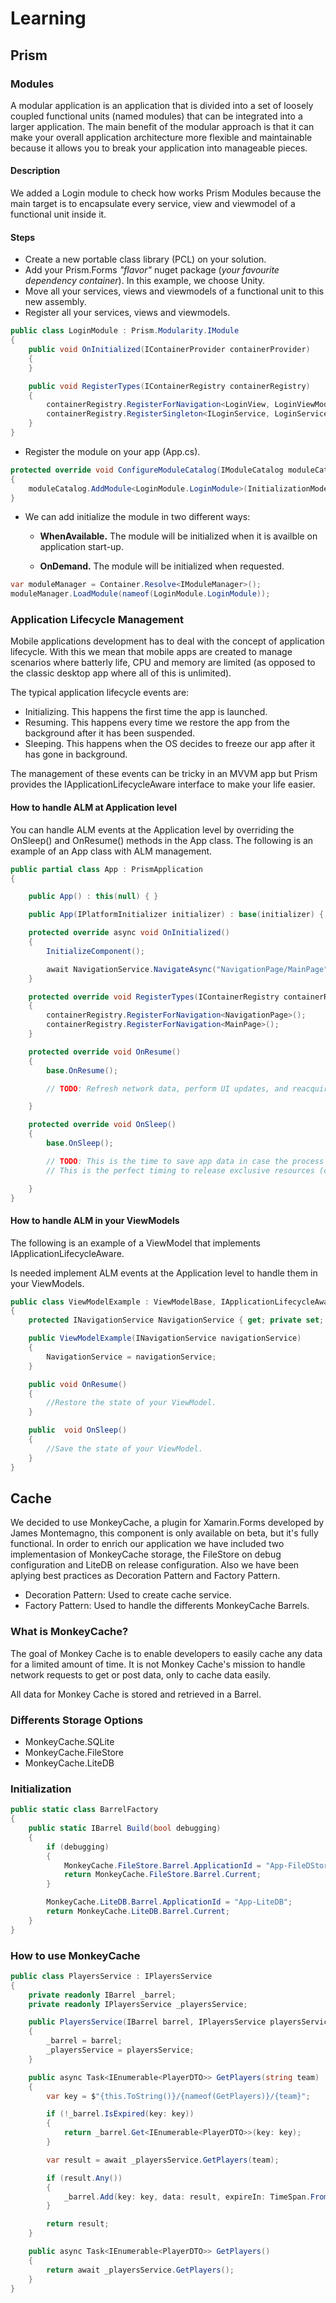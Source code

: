 # Learning

## Prism 

### Modules

A modular application is an application that is divided into a set of loosely coupled functional units (named modules) that can be integrated into a larger application. The main benefit of the modular approach is that it can make your overall application architecture more flexible and maintainable because it allows you to break your application into manageable pieces.

#### Description

We added a Login module to check how works Prism Modules because the main target is to encapsulate every service, view and viewmodel of a functional unit inside it.

#### Steps

* Create a new portable class library (PCL) on your solution.
* Add your Prism.Forms *"flavor"* nuget package (*your favourite dependency container*). In this example, we choose Unity.
* Move all your services, views and viewmodels of a functional unit to this new assembly.
* Register all your services, views and viewmodels.

```csharp
public class LoginModule : Prism.Modularity.IModule
{
    public void OnInitialized(IContainerProvider containerProvider)
    {
    }

    public void RegisterTypes(IContainerRegistry containerRegistry)
    {
        containerRegistry.RegisterForNavigation<LoginView, LoginViewModel>();
        containerRegistry.RegisterSingleton<ILoginService, LoginService>();
    }
}
```

* Register the module on your app (App.cs).

```csharp
protected override void ConfigureModuleCatalog(IModuleCatalog moduleCatalog)
{
    moduleCatalog.AddModule<LoginModule.LoginModule>(InitializationMode.WhenAvailable);
}
```

* We can add initialize the module in two different ways:

  * **WhenAvailable.** The module will be initialized when it is availble on application start-up.

  * **OnDemand.** The module will be initialized when requested.

```csharp
var moduleManager = Container.Resolve<IModuleManager>();
moduleManager.LoadModule(nameof(LoginModule.LoginModule));
```

### Application Lifecycle Management

Mobile applications development has to deal with the concept of application lifecycle. With this we mean that mobile apps are created to manage scenarios where batterly life, CPU and memory are limited (as opposed to the classic desktop app where all of this is unlimited).

The typical application lifecycle events are:

* Initializing. This happens the first time the app is launched.
* Resuming. This happens every time we restore the app from the background after it has been suspended.
* Sleeping. This happens when the OS decides to freeze our app after it has gone in background.

The management of these events can be tricky in an MVVM app but Prism provides the IApplicationLifecycleAware interface to make your life easier.

#### How to handle ALM at Application level

You can handle ALM events at the Application level by overriding the OnSleep() and OnResume() methods in the App class. The following is an example of an App class with ALM management.

```csharp
public partial class App : PrismApplication
{

    public App() : this(null) { }

    public App(IPlatformInitializer initializer) : base(initializer) { }

    protected override async void OnInitialized()
    {
        InitializeComponent();

        await NavigationService.NavigateAsync("NavigationPage/MainPage");
    }

    protected override void RegisterTypes(IContainerRegistry containerRegistry)
    {
        containerRegistry.RegisterForNavigation<NavigationPage>();
        containerRegistry.RegisterForNavigation<MainPage>();
    }

    protected override void OnResume()
    {
        base.OnResume();

        // TODO: Refresh network data, perform UI updates, and reacquire resources like cameras, I/O devices, etc.

    }

    protected override void OnSleep()
    {
        base.OnSleep();

        // TODO: This is the time to save app data in case the process is terminated.
        // This is the perfect timing to release exclusive resources (camera, I/O devices, etc...)

    }
}
```

#### How to handle ALM in your ViewModels

The following is an example of a ViewModel that implements IApplicationLifecycleAware.

Is needed implement ALM events at the Application level to handle them in your ViewModels.

```csharp
public class ViewModelExample : ViewModelBase, IApplicationLifecycleAware
{
    protected INavigationService NavigationService { get; private set; }

    public ViewModelExample(INavigationService navigationService)
    {
        NavigationService = navigationService;
    }

    public void OnResume()
    {
        //Restore the state of your ViewModel.
    }

    public  void OnSleep()
    {
        //Save the state of your ViewModel.
    }
}
```

## Cache

We decided to use MonkeyCache, a plugin for Xamarin.Forms developed by James Montemagno, this component is only available on beta, but it's fully functional. In order to enrich our application we have included two implementasion of MonkeyCache storage, the FileStore on debug configuration and LiteDB on release configuration. Also we have been aplying best practices as Decoration Pattern and Factory Pattern.

* Decoration Pattern: Used to create cache service.
* Factory Pattern: Used to handle the differents MonkeyCache Barrels.

### What is MonkeyCache?

The goal of Monkey Cache is to enable developers to easily cache any data for a limited amount of time. It is not Monkey Cache's mission to handle network requests to get or post data, only to cache data easily.

All data for Monkey Cache is stored and retrieved in a Barrel.

### Differents Storage Options

* MonkeyCache.SQLite
* MonkeyCache.FileStore
* MonkeyCache.LiteDB


### Initialization

```csharp
public static class BarrelFactory
{
    public static IBarrel Build(bool debugging)
    {
        if (debugging)
        {
            MonkeyCache.FileStore.Barrel.ApplicationId = "App-FileDStore";
            return MonkeyCache.FileStore.Barrel.Current;
        }

        MonkeyCache.LiteDB.Barrel.ApplicationId = "App-LiteDB";
        return MonkeyCache.LiteDB.Barrel.Current;
    }
}
```

### How to use MonkeyCache


```csharp
public class PlayersService : IPlayersService
{
    private readonly IBarrel _barrel;
    private readonly IPlayersService _playersService;

    public PlayersService(IBarrel barrel, IPlayersService playersService)
    {
        _barrel = barrel;
        _playersService = playersService;
    }

    public async Task<IEnumerable<PlayerDTO>> GetPlayers(string team)
    {
        var key = $"{this.ToString()}/{nameof(GetPlayers)}/{team}";

        if (!_barrel.IsExpired(key: key))
        {
            return _barrel.Get<IEnumerable<PlayerDTO>>(key: key);
        }

        var result = await _playersService.GetPlayers(team);

        if (result.Any())
        {
            _barrel.Add(key: key, data: result, expireIn: TimeSpan.FromDays(1));
        }

        return result;
    }

    public async Task<IEnumerable<PlayerDTO>> GetPlayers()
    {
        return await _playersService.GetPlayers();
    }
}
```
